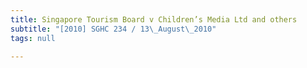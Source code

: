 ```yaml
---
title: Singapore Tourism Board v Children’s Media Ltd and others
subtitle: "[2010] SGHC 234 / 13\_August\_2010"
tags: null

---
```


